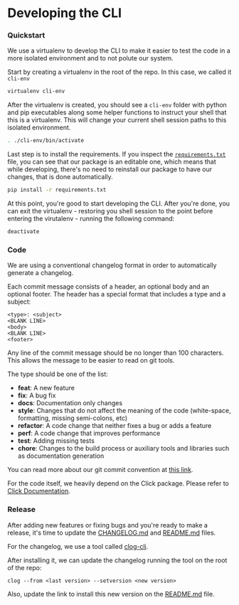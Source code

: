 # Developing the CLI

### Quickstart
We use a virtualenv to develop the CLI to make it easier to test the code in a
more isolated environment and to not polute our system.

Start by creating a virtualenv in the root of the repo. In this case, we
called it `cli-env`

```bash
virtualenv cli-env
```

After the virtualenv is created, you should see a `cli-env` folder with
python and pip executables along some helper functions to instruct your
shell that this is a virtualenv. This will change your current shell session
paths to this isolated environment.

```bash
. ./cli-env/bin/activate
```

Last step is to install the requirements. If you inspect the
[`requirements.txt`](requirements.txt) file, you can see that our package
is an editable one, which means that while developing, there's no need to
reinstall our package to have our changes, that is done automatically.

```bash
pip install -r requirements.txt
```

At this point, you're good to start developing the CLI. After you're done, you
can exit the virtualenv - restoring you shell session to the point before
entering the virutalenv - running the following command:

```bash
deactivate
```

### Code

We are using a conventional changelog format in order to automatically
generate a changelog.

Each commit message consists of a header, an optional body and an optional
footer. The header has a special format that includes a type and a subject:

```
<type>: <subject>
<BLANK LINE>
<body>
<BLANK LINE>
<footer>
```

Any line of the commit message should be no longer than 100 characters.
This allows the message to be easier to read on git tools.

The type should be one of the list:

- **feat**: A new feature
- **fix**: A bug fix
- **docs**: Documentation only changes
- **style**: Changes that do not affect the meaning of the code (white-space, formatting, missing semi-colons, etc)
- **refactor**: A code change that neither fixes a bug or adds a feature
- **perf**: A code change that improves performance
- **test**: Adding missing tests
- **chore**: Changes to the build process or auxiliary tools and libraries such as documentation generation

You can read more about our git commit convention at
[this link](https://github.com/conventional-changelog/conventional-changelog/blob/a5505865ff3dd710cf757f50530e73ef0ca641da/conventions/angular.md).

For the code itself, we heavily depend on the Click package. Please refer to
[Click Documentation](https://click.palletsprojects.com).

### Release

After adding new features or fixing bugs and you're ready to make a
release, it's time to update the [CHANGELOG.md](CHANGELOG.md) and
[README.md](README.md) files.

For the changelog, we use a tool
called [clog-cli](https://github.com/clog-tool/clog-cli).

After installing it, we can update the changelog running the tool
on the root of the repo:
```
clog --from <last version> --setversion <new version>
```

Also, update the link to install this new version
on the [README.md](README.md) file.
